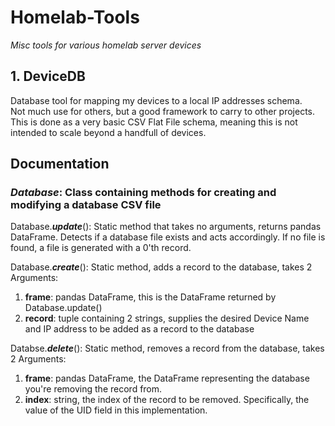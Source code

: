 # **Homelab-Tools**
 *Misc tools for various homelab server devices*


## **1. DeviceDB**
 Database tool for mapping my devices to a local IP addresses schema.\
 Not much use for others, but a good framework to carry to other projects.\
 This is done as a very basic CSV Flat File schema, meaning this is not intended to scale beyond a handfull of devices.

 ## Documentation
  ### ***Database***: Class containing methods for creating and modifying a database CSV file
  Database.***update***(): Static method that takes no arguments, returns pandas DataFrame. Detects if a database file exists and acts accordingly. If no file is found, a file is generated with a 0'th record.
  
  Database.***create***(): Static method, adds a record to the database, takes 2 Arguments:
   1. **frame**: pandas DataFrame, this is the DataFrame returned by Database.update()
   2. **record**: tuple containing 2 strings, supplies the desired Device Name and IP address to be added as a record to the database

  Databse.***delete***():  Static method, removes a record from the database, takes 2 Arguments:
   1. **frame**: pandas DataFrame, the DataFrame representing the database you're removing the record from.
   2. **index**: string, the index of the record to be removed. Specifically, the value of the UID field in this implementation.


  
